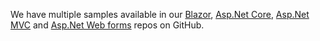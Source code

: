 We have multiple samples available in our [Blazor](https://github.com/okta/samples-blazor), [Asp.Net Core](https://github.com/okta/samples-aspnetcore), [Asp.Net MVC](https://github.com/okta/samples-aspnet) and [Asp.Net Web forms](https://github.com/okta/samples-aspnet-webforms) repos on GitHub.

